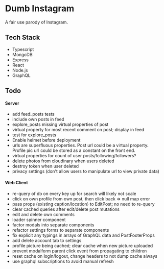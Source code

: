 # Dumb Instagram

A fair use parody of Instagram.

## Tech Stack

- Typescript
- MongoDB
- Express
- React
- Node.js
- GraphQL

## Todo

#### Server

- add feed_posts tests
- include own posts in feed
- explore_posts missing virtual properties of post
- virtual property for most recent comment on post; display in feed
- test for explore_posts
- Enable helmet before deployment
- urls are superfluous properties. Post url could be a virtual property. Profile pic url could be stored as a constant on the front end.
- virtual properties for count of user posts/following/followers?
- delete photos from cloudinary when users deleted
- destroy token when user deleted
- privacy settings (don't allow users to manipulate url to view private data)

#### Web Client

- re-query of db on every key up for search will likely not scale
- click on own profile from own post, then click back => null map error
- pass props (existing caption/location) to EditPost; no need to re-query
- clear cached queries after edit/delete post mutations
- edit and delete own comments
- loader spinner component
- factor modals into separate components
- refactor settings forms to separate components
- fix explicit any typings in arrays of GraphQL data and PostFooterProps
- add delete account tab to settings
- profile picture being cached; clear cache when new picture uploaded
- prevent modalform parent click event from propagating to children
- reset cache on login/logout, change headers to not dump cache always
- use graphql subscriptions to avoid manual refresh
